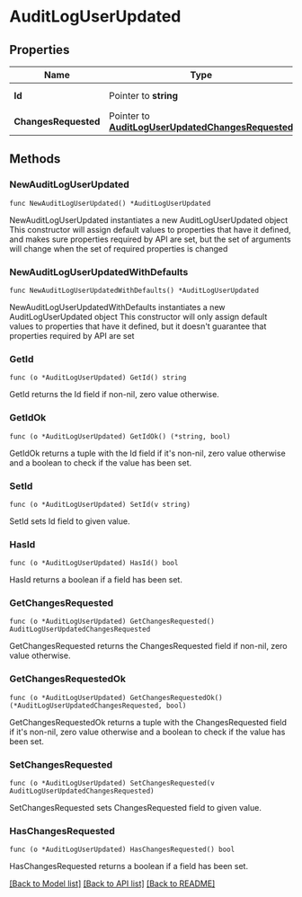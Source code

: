 # AuditLogUserUpdated

## Properties

Name | Type | Description | Notes
------------ | ------------- | ------------- | -------------
**Id** | Pointer to **string** | The project ID. | [optional] 
**ChangesRequested** | Pointer to [**AuditLogUserUpdatedChangesRequested**](AuditLogUserUpdatedChangesRequested.md) |  | [optional] 

## Methods

### NewAuditLogUserUpdated

`func NewAuditLogUserUpdated() *AuditLogUserUpdated`

NewAuditLogUserUpdated instantiates a new AuditLogUserUpdated object
This constructor will assign default values to properties that have it defined,
and makes sure properties required by API are set, but the set of arguments
will change when the set of required properties is changed

### NewAuditLogUserUpdatedWithDefaults

`func NewAuditLogUserUpdatedWithDefaults() *AuditLogUserUpdated`

NewAuditLogUserUpdatedWithDefaults instantiates a new AuditLogUserUpdated object
This constructor will only assign default values to properties that have it defined,
but it doesn't guarantee that properties required by API are set

### GetId

`func (o *AuditLogUserUpdated) GetId() string`

GetId returns the Id field if non-nil, zero value otherwise.

### GetIdOk

`func (o *AuditLogUserUpdated) GetIdOk() (*string, bool)`

GetIdOk returns a tuple with the Id field if it's non-nil, zero value otherwise
and a boolean to check if the value has been set.

### SetId

`func (o *AuditLogUserUpdated) SetId(v string)`

SetId sets Id field to given value.

### HasId

`func (o *AuditLogUserUpdated) HasId() bool`

HasId returns a boolean if a field has been set.

### GetChangesRequested

`func (o *AuditLogUserUpdated) GetChangesRequested() AuditLogUserUpdatedChangesRequested`

GetChangesRequested returns the ChangesRequested field if non-nil, zero value otherwise.

### GetChangesRequestedOk

`func (o *AuditLogUserUpdated) GetChangesRequestedOk() (*AuditLogUserUpdatedChangesRequested, bool)`

GetChangesRequestedOk returns a tuple with the ChangesRequested field if it's non-nil, zero value otherwise
and a boolean to check if the value has been set.

### SetChangesRequested

`func (o *AuditLogUserUpdated) SetChangesRequested(v AuditLogUserUpdatedChangesRequested)`

SetChangesRequested sets ChangesRequested field to given value.

### HasChangesRequested

`func (o *AuditLogUserUpdated) HasChangesRequested() bool`

HasChangesRequested returns a boolean if a field has been set.


[[Back to Model list]](../README.md#documentation-for-models) [[Back to API list]](../README.md#documentation-for-api-endpoints) [[Back to README]](../README.md)


